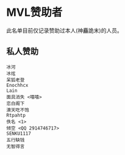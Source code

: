 # MVL赞助者

此名单目前仅记录赞助过本人(神麤詭末)的人员。

## 私人赞助

    冰河
    冰炫
    呆狐老登
    Enochhcx
    Lain
    面具消失 <嘻嘻>
    恋白阁下
    澳天吃不饱
    Rtpahtp
    佚名 <1>
    倾空 <QQ 2914746717>
    SENKU1117
    五行缺钱
    无智得言

